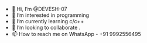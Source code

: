 - 👋 Hi, I’m @DEVESH-07
- 👀 I’m interested in programming 
- 🌱 I’m currently learning c/c++
- 💞️ I’m looking to collaborate .
- 📫 How to reach me on WhatsApp - +91 9992556495

<!---
DEVESH-07/DEVESH-07 is a ✨ special ✨ repository because its `README.md` (this file) appears on your GitHub profile.
You can click the Preview link to take a look at your changes.
--->
